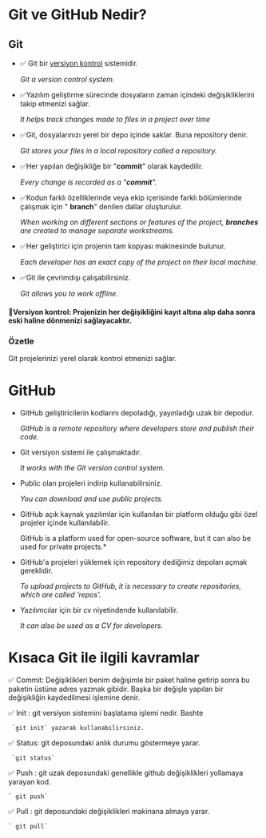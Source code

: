 # Git ve GitHub Nedir?

Git
--

- ✅ Git bir <a href="#bilgi-kısmı">versiyon kontrol</a> sistemidir. 

   *Git a version control system.*
   
- ✅Yazılım geliştirme sürecinde dosyaların zaman içindeki değişikliklerini takip etmenizi sağlar.

  *It helps track changes made to files in a project over time*
- ✅Git, dosyalarınızı yerel bir depo içinde saklar. Buna repository denir. 

   *Git stores your files in a local repository called a repository.*
- ✅Her yapılan değişikliğe bir "**commit**" olarak kaydedilir. 

    *Every change is recorded as a "**commit**".*

- ✅Kodun farklı özelliklerinde veya ekip içerisinde farklı bölümlerinde çalışmak için " **branch**" denilen dallar oluşturulur.
  
  *When working on different sections or features of the project, **branches** are created to manage separate workstreams.*

- ✅Her geliştirici için projenin tam kopyası makinesinde bulunur.
  
  *Each developer has an exact copy of the project on their local machine.*

- ✅Git ile çevrimdışı çalışabilirsiniz.
 
  *Git allows you to work offline.*

<h4 id="bilgi-kısmı">🔖Versiyon kontrol: Projenizin her değişikliğini kayıt altına alıp daha sonra eski haline dönmenizi sağlayacaktır.</h4>

 
### Özetle 

 Git projelerinizi yerel olarak kontrol etmenizi sağlar.

# GitHub
- GitHub geliştiricilerin kodlarını depoladığı, yayınladığı uzak bir depodur.

  *GitHub is a remote repository where developers store and publish their code.*

- Git versiyon sistemi ile çalışmaktadır.
 
  *It works with the Git version control system.*

- Public olan projeleri indirip kullanabilirsiniz.

   *You can download and use public projects.*

- GitHub açık kaynak yazılımlar için kullanılan bir platform olduğu gibi özel projeler içinde kullanılabilir.

   GitHub is a platform used for open-source software, but it can also be used for private projects.*

- GitHub'a projeleri yüklemek için repository dediğimiz depoları açmak gereklidir.

  *To upload projects to GitHub, it is necessary to create repositories, which are called 'repos'.*


- Yazılımcılar için bir cv niyetindende kullanılabilir.
 
   *It can also be used as a CV for developers.*


# Kısaca Git ile ilgili kavramlar

✅ Commit: Değişiklikleri benim değişimle bir paket haline getirip sonra bu paketin üstüne adres yazmak gibidir. Başka bir değişle yapılan bir değişikliğin kaydedilmesi işlemine denir. 

✅ Init : git versiyon sistemini başlatama işlemi nedir. Bashte

     `git init` yazarak kullanabilirsiniz.

✅ Status: git deposundaki anlık durumu göstermeye yarar.

     `git status`

✅ Push : git uzak deposundaki genellikle github değişiklikleri yollamaya yarayan kod.

    ` git push`


✅ Pull : git deposundaki değişiklikleri makinana almaya yarar.

    ` git pull`